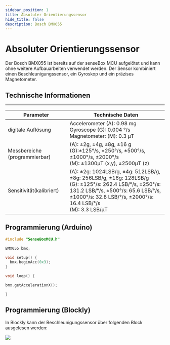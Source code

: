 ```yaml
---
sidebar_position: 1
title: Absoluter Orientierungssensor
hide_title: false
description: Bosch BMX055
---
```

# Absoluter Orientierungssensor

Der Bosch BMX055 ist bereits auf der senseBox MCU aufgelötet und kann ohne weitere Aufbauarbeiten verwendet werden. Der Sensor kombiniert einen Beschleunigungssensor, ein Gyroskop und ein präzises Magnetometer.

## Technische Informationen

____________________________________________________________________
| Parameter | Technische Daten |
| --- | --- | 
|digitale Auflösung|Accelerometer (A): 0.98 mg <br/> Gyroscope (G): 0.004 °/s <br/> Magnetometer: (M): 0.3 μT |
| Messbereiche (programmierbar) |(A): ±2g, ±4g, ±8g, ±16 g <br/> (G):±125°/s, ±250°/s, ±500°/s, ±1000°/s, ±2000°/s <br/> (M): ±1300μT (x,y), ±2500μT (z) |
| Sensitivität(kalibriert)|  (A): ±2g: 1024LSB/g, ±4g: 512LSB/g, ±8g: 256LSB/g, ±16g: 128LSB/g <br/> (G): ±125°/s: 262.4 LSB/°/s, ±250°/s: 131.2 LSB/°/s, ±500°/s: 65.6 LSB/°/s, ±1000°/s: 32.8 LSB/°/s, ±2000°/s: 16.4 LSB/°/s <br/> (M): 3.3 LSB/μT |


<!-- | Parameter | Technische Daten |
| ------- | -------- |
| digitale Auflösung | Accelerometer (A): 0.98 mg Gyroscope (G): 0.004 °/s  Magnetometer: (M): 0.3 μT|
| Messbereiche (programmierbar) | (A): ±2g, ±4g, ±8g, ±16 g <br> (G):±125°/s, ±250°/s, ±500°/s, ±1000°/s, ±2000°/s <br> (M): ±1300μT (x,y), ±2500μT (z) |
| Sensitivität (kalibriert) | (A): ±2g: 1024LSB/g, ±4g: 512LSB/g, ±8g: 256LSB/g, ±16g: 128LSB/g, <br> (G): ±125°/s: 262.4 LSB/°/s, ±250°/s: 131.2 LSB/°/s, ±500°/s: 65.6 LSB/°/s, ±1000°/s: 32.8 LSB/°/s, ±2000°/s: 16.4 LSB/°/s <br> (M): 3.3 LSB/μT | -->


## Programmierung (Arduino)


```c++
#include "SenseBoxMCU.h"

BMX055 bmx;

void setup() {
  bmx.beginAcc(0x3);
}

void loop() {

bmx.getAccelerationX();

}
```
## Programmierung (Blockly)

In Blockly kann der Beschleunigungssensor über folgenden Block ausgelesen werden:

![](/img/hardware-bilder/absolut-gps/bmx-block.svg)
